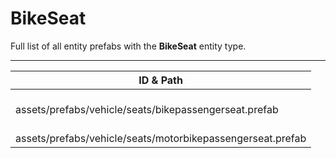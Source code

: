 # BikeSeat
Full list of all <Badge type="warning" text="2"/> entity prefabs with the **BikeSeat** entity type.

---
| ID & Path |
| --- |
| <a href="#3025064202"><Badge id="3025064202" type="tip" text="#"/></a> <Badge type="tip" text="3025064202"/>  <br> assets/prefabs/vehicle/seats/bikepassengerseat.prefab |
| <a href="#1177038454"><Badge id="1177038454" type="tip" text="#"/></a> <Badge type="tip" text="1177038454"/>  <br> assets/prefabs/vehicle/seats/motorbikepassengerseat.prefab |
